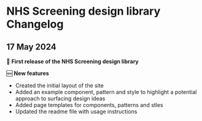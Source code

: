 # NHS Screening design library Changelog

## 17 May 2024

:tada: **First release of the NHS Screening design library**

:new: **New features**

- Created the initial layout of the site
- Added an example component, pattern and style to highlight a potential approach to surfacing design ideas
- Added page templates for components, patterns and stles
- Updated the readme file with usage instructions
